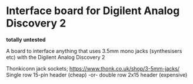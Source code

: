 # Interface board for Digilent Analog Discovery 2

**totally untested**

A board to interface anything that uses 3.5mm mono jacks (synthesisers etc) with the Digilent Analog Discovery 2

Thonkiconn jack sockets; https://www.thonk.co.uk/shop/3-5mm-jacks/
Single row 15-pin header (cheap) -or- double row 2x15 header (expensive)
